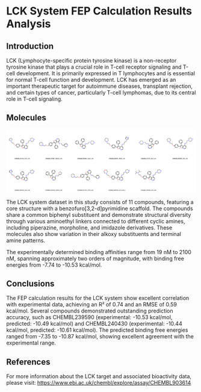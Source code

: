 # LCK System FEP Calculation Results Analysis

## Introduction

LCK (Lymphocyte-specific protein tyrosine kinase) is a non-receptor tyrosine kinase that plays a crucial role in T-cell receptor signaling and T-cell development. It is primarily expressed in T lymphocytes and is essential for normal T-cell function and development. LCK has emerged as an important therapeutic target for autoimmune diseases, transplant rejection, and certain types of cancer, particularly T-cell lymphomas, due to its central role in T-cell signaling.

## Molecules

![Molecular structures of representative compounds](mol_grid.png)

The LCK system dataset in this study consists of 11 compounds, featuring a core structure with a benzofuro[3,2-d]pyrimidine scaffold. The compounds share a common biphenyl substituent and demonstrate structural diversity through various aminoethyl linkers connected to different cyclic amines, including piperazine, morpholine, and imidazole derivatives. These molecules also show variation in their alkoxy substituents and terminal amine patterns.

The experimentally determined binding affinities range from 19 nM to 2100 nM, spanning approximately two orders of magnitude, with binding free energies from -7.74 to -10.53 kcal/mol.

## Conclusions

The FEP calculation results for the LCK system show excellent correlation with experimental data, achieving an R² of 0.74 and an RMSE of 0.59 kcal/mol. Several compounds demonstrated outstanding prediction accuracy, such as CHEMBL239590 (experimental: -10.53 kcal/mol, predicted: -10.49 kcal/mol) and CHEMBL240430 (experimental: -10.44 kcal/mol, predicted: -10.61 kcal/mol). The predicted binding free energies ranged from -7.35 to -10.87 kcal/mol, showing excellent agreement with the experimental range.

## References

For more information about the LCK target and associated bioactivity data, please visit:
https://www.ebi.ac.uk/chembl/explore/assay/CHEMBL903614 